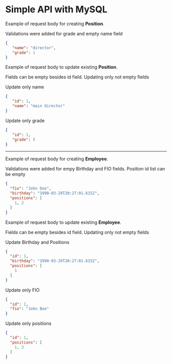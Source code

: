 # Simple API with MySQL


Example of request body for creating **Position**.

Validations were added for grade and empty name field
```json
{
   "name": "director",
   "grade": 1
}
```

Example of request body to update existing **Position**.

Fields can be empty besides id field. Updating only not empty fields

Update only name
```json
{
   "id": 1,
   "name": "main director"
}
```
Update only grade
```json
{
   "id": 1,
   "grade": 5
}
```

---

Example of request body for creating **Employee**.

Validations were added for empy Birthday and FIO fields. Position id list can be empty
```json
{
  "fio": "John Doe",
  "birthday": "1990-03-29T20:27:01.615Z",
  "positions": [
    1, 2
  ]
}
```

Example of request body to update existing **Employee**.

Fields can be empty besides id field. Updating only not empty fields

Update Birthday and Positions
```json
{
  "id": 1,
  "birthday": "1990-03-29T20:27:01.615Z",
  "positions": [
    1
  ]
}
```
Update only FIO
```json
{
  "id": 1,
  "fio": "John Boe"
}
```
Update only positions
```json
{
  "id": 1,
  "positions": [
    1, 3
  ]
}
```
